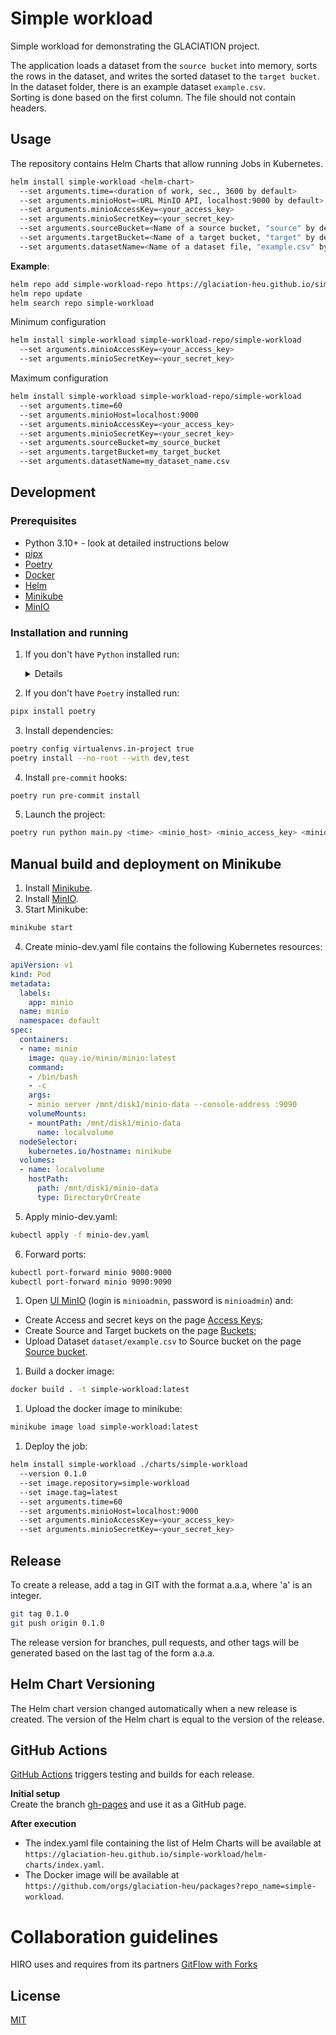 # Simple workload
Simple workload for demonstrating the GLACIATION project.  

The application loads a dataset from the `source bucket` into memory, sorts the rows in the dataset, and writes the sorted dataset to the `target bucket`.  
In the dataset folder, there is an example dataset `example.csv`.  
Sorting is done based on the first column. The file should not contain headers.

## Usage
The repository contains Helm Charts that allow running Jobs in Kubernetes.

```bash
helm install simple-workload <helm-chart>
  --set arguments.time=<duration of work, sec., 3600 by default>
  --set arguments.minioHost=<URL MinIO API, localhost:9000 by default>
  --set arguments.minioAccessKey=<your_access_key>
  --set arguments.minioSecretKey=<your_secret_key>
  --set arguments.sourceBucket=<Name of a source bucket, "source" by default>
  --set arguments.targetBucket=<Name of a target bucket, "target" by default>
  --set arguments.datasetName=<Name of a dataset file, "example.csv" by default>
```

**Example**:

```bash
helm repo add simple-workload-repo https://glaciation-heu.github.io/simple-workload/helm-charts/
helm repo update
helm search repo simple-workload
```

Minimum configuration
```bash
helm install simple-workload simple-workload-repo/simple-workload
  --set arguments.minioAccessKey=<your_access_key>
  --set arguments.minioSecretKey=<your_secret_key>
```

Maximum configuration
```bash
helm install simple-workload simple-workload-repo/simple-workload
  --set arguments.time=60
  --set arguments.minioHost=localhost:9000
  --set arguments.minioAccessKey=<your_access_key>
  --set arguments.minioSecretKey=<your_secret_key>
  --set arguments.sourceBucket=my_source_bucket
  --set arguments.targetBucket=my_target_bucket
  --set arguments.datasetName=my_dataset_name.csv
```


## Development
### Prerequisites
  - Python 3.10+ - look at detailed instructions below
  - [pipx](https://pipx.pypa.io/stable/)
  - [Poetry](https://python-poetry.org/docs/)
  - [Docker](https://docs.docker.com/get-docker/)
  - [Helm](https://helm.sh/en/docs/)
  - [Minikube](https://minikube.sigs.k8s.io/docs/start/)
  - [MinIO](https://min.io/docs/minio/kubernetes/upstream/)

### Installation and running
1. If you don't have `Python` installed run:
    <details>
    <h4><summary>Install Python 3.12 if it is not available in your package manager</summary></h4>

    These instructions are for Ubuntu 22.04 and may not work for other versions.

    Also, these instructions are about using Poetry with Pyenv-managed (non-system) Python.
    
    ### Step 1: Update and Install Dependencies
    Before we install pyenv, we need to update our package lists for upgrades and new package installations. We also need to install dependencies for pyenv. 

    Open your terminal and type:  
    ```bash
    sudo apt-get update
    sudo apt-get install -y make build-essential libssl-dev zlib1g-dev libbz2-dev \
    libreadline-dev libsqlite3-dev wget curl llvm libncursesw5-dev xz-utils \
    tk-dev libxml2-dev libxmlsec1-dev libffi-dev liblzma-dev
    ```

    ### Step 2: Install Pyenv
    We will clone pyenv from the official GitHub repository and add it to our system path.
    ```bash
    git clone https://github.com/pyenv/pyenv.git ~/.pyenv
    echo 'export PYENV_ROOT="$HOME/.pyenv"' >> ~/.bashrc
    echo 'export PATH="$PYENV_ROOT/bin:$PATH"' >> ~/.bashrc
    echo 'eval "$(pyenv init -)"' >> ~/.bashrc
    exec "$SHELL"
    ```
    For additional information visit official [docs](https://github.com/pyenv/pyenv?tab=readme-ov-file#installation)

    ### Step 3: Install Python 3.12
    Now that pyenv is installed, we can install different Python versions. To install Python 3.12, use the following command:
    ```bash
    pyenv install 3.12
    ```

    ### Step 4: Connect Poetry to it
    Do this in the template dir. Pycharm will automatically connect to it later
    ```bash
    poetry env use ~/.pyenv/versions/3.12.1/bin/python
    ```
    (change the version number accordingly to what is installed)

    Finally, verify that Poetry indeed is connected to the proper version:
    ```bash
    poetry enf info
    ```
    </details>  

2. If you don't have `Poetry` installed run:
```bash
pipx install poetry
```

3. Install dependencies:
```bash
poetry config virtualenvs.in-project true
poetry install --no-root --with dev,test
```

4. Install `pre-commit` hooks:
```bash
poetry run pre-commit install
```

5. Launch the project:
```bash
poetry run python main.py <time> <minio_host> <minio_access_key> <minio_secret_key> <source_bucket> <target_bucket> <dataset_name>
```

## Manual build and deployment on Minikube
1. Install [Minikube](https://minikube.sigs.k8s.io/docs/start/).
2. Install [MinIO](https://min.io/docs/minio/kubernetes/upstream/).
3. Start Minikube:
```bash
minikube start
```
4. Create minio-dev.yaml file contains the following Kubernetes resources:
```yaml
apiVersion: v1
kind: Pod
metadata:
  labels:
    app: minio
  name: minio
  namespace: default
spec:
  containers:
  - name: minio
    image: quay.io/minio/minio:latest
    command:
    - /bin/bash
    - -c
    args: 
    - minio server /mnt/disk1/minio-data --console-address :9090
    volumeMounts:
    - mountPath: /mnt/disk1/minio-data
      name: localvolume
  nodeSelector:
    kubernetes.io/hostname: minikube
  volumes:
  - name: localvolume
    hostPath:
      path: /mnt/disk1/minio-data
      type: DirectoryOrCreate
```
5. Apply minio-dev.yaml:
```bash
kubectl apply -f minio-dev.yaml
```
6. Forward ports:
```bash
kubectl port-forward minio 9000:9000
kubectl port-forward minio 9090:9090
```
1. Open [UI MinIO](http://localhost:9090) (login is `minioadmin`, password is `minioadmin`) and:
- Create Access and secret keys on the page [Access Keys](http://localhost:9090/access-keys);
- Create Source and Target buckets on the page [Buckets](http://localhost:9090/buckets);
- Upload Dataset `dataset/example.csv` to Source bucket on the page [Source bucket](http://localhost:9090/browser/source).
1. Build a docker image:
```bash
docker build . -t simple-workload:latest
```
1. Upload the docker image to minikube:
```bash
minikube image load simple-workload:latest
```
1.  Deploy the job:
```bash
helm install simple-workload ./charts/simple-workload
  --version 0.1.0
  --set image.repository=simple-workload
  --set image.tag=latest
  --set arguments.time=60
  --set arguments.minioHost=localhost:9000
  --set arguments.minioAccessKey=<your_access_key>
  --set arguments.minioSecretKey=<your_secret_key>
```

## Release
To create a release, add a tag in GIT with the format a.a.a, where 'a' is an integer.
```bash
git tag 0.1.0
git push origin 0.1.0
```
The release version for branches, pull requests, and other tags will be generated based on the last tag of the form a.a.a.

## Helm Chart Versioning
The Helm chart version changed automatically when a new release is created. The version of the Helm chart is equal to the version of the release.

## GitHub Actions
[GitHub Actions](https://docs.github.com/en/actions) triggers testing and builds for each release.  

**Initial setup**  
Create the branch [gh-pages](https://pages.github.com/) and use it as a GitHub page.  

**After execution**    
- The index.yaml file containing the list of Helm Charts will be available at `https://glaciation-heu.github.io/simple-workload/helm-charts/index.yaml`.
- The Docker image will be available at `https://github.com/orgs/glaciation-heu/packages?repo_name=simple-workload`.

# Collaboration guidelines
HIRO uses and requires from its partners [GitFlow with Forks](https://hirodevops.notion.site/GitFlow-with-Forks-3b737784e4fc40eaa007f04aed49bb2e?pvs=4)

## License
[MIT](https://choosealicense.com/licenses/mit/)
